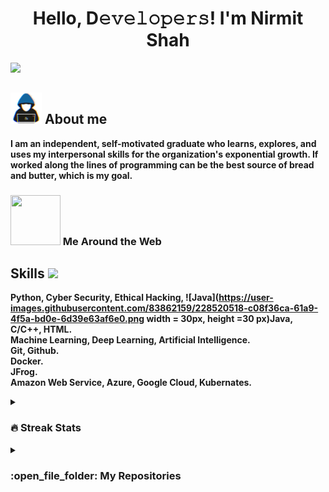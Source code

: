 <h1 align="center"><b>Hello, D𝚎𝚟𝚎𝚕𝚘𝚙𝚎𝚛𝚜!
	<b>I'm Nirmit Shah </h1> 
	
![](https://komarev.com/ghpvc/?username=NirmitShah02&color=orange&flat-square)


  
  ## <picture><img src = "https://github.com/0xAbdulKhalid/0xAbdulKhalid/raw/main/assets/mdImages/about_me.gif" width = 50px></picture> **About me**
I am an independent, self-motivated graduate who learns, explores, and uses my interpersonal skills for the organization's exponential growth. If worked along the lines of programming can be the best source of bread and butter, which is my goal.
  
  
  
  
<h3><img src ="https://media.giphy.com/media/faO3KVIlS2wevY6JBE/giphy.gif" width = 80px, height = 80px> Me Around the Web </h3>

<p align="center">

 
 

<h2> Skills <img src = "https://media2.giphy.com/media/QssGEmpkyEOhBCb7e1/giphy.gif?cid=ecf05e47a0n3gi1bfqntqmob8g9aid1oyj2wr3ds3mg700bl&rid=giphy.gif" width = 32px> </h2>
	
Python, Cyber Security, Ethical Hacking, ![Java](https://user-images.githubusercontent.com/83862159/228520518-c08f36ca-61a9-4f5a-bd0e-6d39e63af6e0.png width = 30px, height =30 px)Java, C/C++, HTML. </br>
Machine Learning, Deep Learning, Artificial Intelligence. </br>
Git, Github. </br>
Docker. </br>
JFrog. </br>
Amazon Web Service, Azure, Google Cloud, Kubernates. </br>
	
<details><summary><h3> 🔥 Streak Stats</h3></summary>

----	

[![GitHub Streak](https://github-readme-streak-stats.herokuapp.com?user=NirmitShah02&theme=green-nur&hide_border=true)](https://git.io/streak-stats)

</details>
	
<details><summary><h3> :open_file_folder: My Repositories </h3></summary>

----
	
<div>
  <p align="center">
	</a>  
	<a href=["https://github.com/NirmitShah02/NirmitShah"]>
      		<img src="https://github-readme-stats.vercel.app/api/pin/?username=NirmitShah02&repo=NirmitShah&theme=codeSTACKr" alt="GitHub Stats" />  
	</a>	
	<a href="[https://github.com/NirmitShah02/Plant-Disease-Detection]">
      		<img src="https://github-readme-stats.vercel.app/api/pin/?username=NirmitShah02&repo=Plant-Disease-Detection&theme=codeSTACKr" alt="GitHub Stats" />
    	</a>
	<a href=["https://github.com/NirmitShah02/2-Factor-Authentication"]>
      		<img src="https://github-readme-stats.vercel.app/api/pin/?username=NirmitShah02&repo=2-Factor-Authentication&theme=codeSTACKr" alt="GitHub Stats" />
    	</a>
    	<a href=["https://github.com/NirmitShah02/Applied-Machine-Learning"]>
      		<img src="https://github-readme-stats.vercel.app/api/pin/?username=NirmitShah02&repo=Applied-Machine-Learning&theme=codeSTACKr" alt="GitHub Stats" />
    	</a>
    	<a href=['https://github.com/NirmitShah02/Computer-Vision-in-Machine-Learning']>
      		<img src="https://github-readme-stats.vercel.app/api/pin/?username=NirmitShah02&repo=Computer-Vision-in-Machine-Learning&theme=codeSTACKr" alt="GitHub Stats" />	
    	</a>
    	<a href=["https://github.com/NirmitShah02/AML"]>
      		<img src="https://github-readme-stats.vercel.app/api/pin/?username=NirmitShah02&repo=AML&theme=codeSTACKr" alt="GitHub Stats" />
    	</a>
	<a href=["https://github.com/NirmitShah02/Source-Code-of-PCA-algorithm-implementation-AML-"]>
      		<img src="https://github-readme-stats.vercel.app/api/pin/?username=NirmitShah02&repo=Source-Code-of-PCA-algorithm-implementation-AML-&theme=codeSTACKr" alt="GitHub Stats" />
    	</a>
	<a href=["https://github.com/NirmitShah02/Ai-Using-Python"]>
      		<img src="https://github-readme-stats.vercel.app/api/pin/?username=NirmitShah02&repo=AI-Using-Python&theme=codeSTACKr" alt="GitHub Stats" />
    	</a>
	<a href=["https://github.com/NirmitShah02/Java-Projects"]>
      		<img src="https://github-readme-stats.vercel.app/api/pin/?username=NirmitShah02&repo=Java-Projects&theme=codeSTACKr" alt="GitHub Stats" />
    	</a>
  </p>
</div>
</details>

</br></br> 
